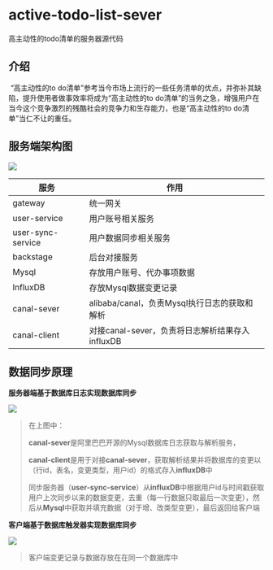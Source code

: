 # active-todo-list-sever
高主动性的todo清单的服务器源代码

## 介绍

​	“高主动性的to do清单”参考当今市场上流行的一些任务清单的优点，并弥补其缺陷，提升使用者做事效率将成为“高主动性的to do清单”的当务之急，增强用户在当今这个竞争激烈的残酷社会的竞争力和生存能力，也是“高主动性的to do清单”当仁不让的重任。

## 服务端架构图

![](https://chengweijun.oss-cn-hangzhou.aliyuncs.com/img/高主动性todo清单架构图.png)

| 服务              | 作用                                            |
| ----------------- | ----------------------------------------------- |
| gateway           | 统一网关                                        |
| user-service      | 用户账号相关服务                                |
| user-sync-service | 用户数据同步相关服务                            |
| backstage         | 后台对接服务                                    |
| Mysql             | 存放用户账号、代办事项数据                      |
| InfluxDB          | 存放Mysql数据变更记录                           |
| canal-sever       | alibaba/canal，负责Mysql执行日志的获取和解析    |
| canal-client      | 对接canal-sever，负责将日志解析结果存入influxDB |



## 数据同步原理

**服务器端基于数据库日志实现数据库同步**

![](https://chengweijun.oss-cn-hangzhou.aliyuncs.com/img/基于日志的数据库同步原理.png)

> 在上图中：
>
> ​	**canal-sever**是阿里巴巴开源的Mysql数据库日志获取与解析服务，
>
> ​	**canal-client**是用于对接**canal-sever**，获取解析结果并将数据库的变更以（行id，表名，变更类型，用户id）的格式存入**influxDB**中
>
> ​	同步服务器（**user-sync-service**）从**influxDB**中根据用户id与时间戳获取用户上次同步以来的数据变更，去重（每一行数据只取最后一次变更），然后从**Mysql**中获取并填充数据（对于增、改类型变更），最后返回给客户端

**客户端基于数据库触发器实现数据库同步**

![](https://chengweijun.oss-cn-hangzhou.aliyuncs.com/img/基于触发器的数据库同步原理.png)

> 客户端变更记录与数据存放在在同一个数据库中